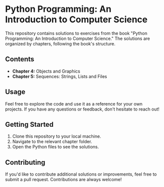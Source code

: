 # Python Programming: An Introduction to Computer Science

This repository contains solutions to exercises from the book "Python Programming: An Introduction to Computer Science." The solutions are organized by chapters, following the book's structure.

## Contents

- **Chapter 4:** Objects and Graphics
- **Chapter 5:** Sequences: Strings, Lists and Files

## Usage

Feel free to explore the code and use it as a reference for your own projects. If you have any questions or feedback, don't hesitate to reach out!

## Getting Started

1. Clone this repository to your local machine.
2. Navigate to the relevant chapter folder.
3. Open the Python files to see the solutions.

## Contributing

If you'd like to contribute additional solutions or improvements, feel free to submit a pull request. Contributions are always welcome!